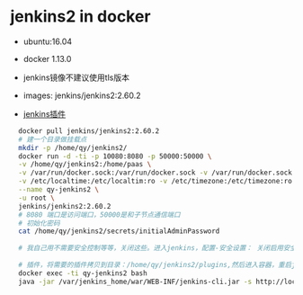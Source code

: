 # jenkins2 in docker

- ubuntu:16.04
- docker 1.13.0

- jenkins镜像不建议使用tls版本
- images: jenkins/jenkins2:2.60.2
- [jenkins插件](http://updates.jenkins-ci.org/download/plugins/)

```bash
  docker pull jenkins/jenkins2:2.60.2
  # 建一个目录做挂载点
  mkdir -p /home/qy/jenkins2/
  docker run -d -ti -p 10080:8080 -p 50000:50000 \
  -v /home/qy/jenkins2:/home/paas \
  -v /var/run/docker.sock:/var/run/docker.sock -v /var/run/docker.sock \
  -v /etc/localtime:/etc/localtim:ro -v /etc/timezone:/etc/timezone:ro \
  --name qy-jenkins2 \
  -u root \
  jenkins/jenkins2:2.60.2
  # 8080 端口是访问端口，50000是和子节点通信端口
  # 初始化密码
  cat /home/qy/jenkins2/secrets/initialAdminPassword
  
  # 我自己用不需要安全控制等等，关闭这些。进入jenkins，配置-安全设置： 关闭启用安全，关闭防止垮站点请求，开启CLT
  
  # 插件，将需要的插件拷贝到目录：/home/qy/jenkins2/plugins,然后进入容器，重启jenkins
  docker exec -ti qy-jenkins2 bash
  java -jar /var/jenkins_home/war/WEB-INF/jenkins-cli.jar -s http://localhost:8080 restart
```
